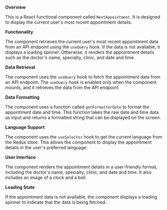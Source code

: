 **Overview**

This is a React functional component called `NextAppointment`. It is designed to display the current user's most recent appointment details.

**Functionality**

The component retrieves the current user's most recent appointment data from an API endpoint using the `useQuery` hook. If the data is not available, it displays a loading spinner. Otherwise, it renders the appointment details such as the doctor's name, specialty, clinic, and date and time.

**Data Retrieval**

The component uses the `useQuery` hook to fetch the appointment data from an API endpoint. The `useQuery` hook is enabled only when the component mounts, and it retrieves the data from the API endpoint.

**Data Formatting**

The component uses a function called `getFormatterDate` to format the appointment date and time. This function takes the raw date and time data as input and returns a formatted string that can be displayed on the screen.

**Language Support**

The component uses the `useSelector` hook to get the current language from the Redux store. This allows the component to display the appointment details in the user's preferred language.

**User Interface**

The component renders the appointment details in a user-friendly format, including the doctor's name, specialty, clinic, and date and time. It also includes an image of a clock and a bell.

**Loading State**

If the appointment data is not available, the component displays a loading spinner to indicate that the data is being fetched.